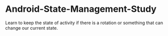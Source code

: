 # Android-State-Management-Study
Learn to keep the state of activity if there is a rotation or something that can change our current state.
